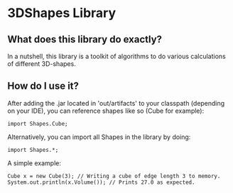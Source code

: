 # 3DShapes Library
## What does this library do exactly?
In a nutshell, this library is a toolkit of algorithms to do various calculations of different 3D-shapes.

## How do I use it?
After adding the .jar located in 'out/artifacts' to your classpath (depending on your IDE), you can reference shapes like so (Cube for example):
```
import Shapes.Cube;
```

Alternatively, you can import all Shapes in the library by doing:
```
import Shapes.*;
```

A simple example:
```
Cube x = new Cube(3); // Writing a cube of edge length 3 to memory.
System.out.println(x.Volume()); // Prints 27.0 as expected.
```